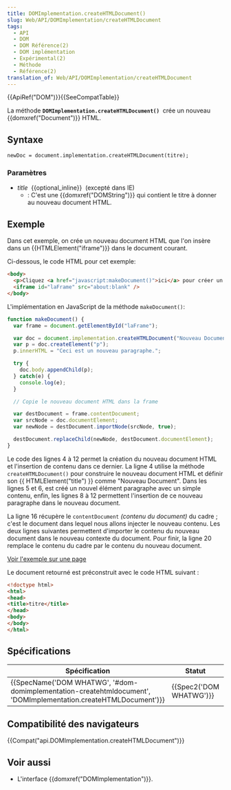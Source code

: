 ```yaml
---
title: DOMImplementation.createHTMLDocument()
slug: Web/API/DOMImplementation/createHTMLDocument
tags:
  - API
  - DOM
  - DOM Référence(2)
  - DOM implémentation
  - Expérimental(2)
  - Méthode
  - Référence(2)
translation_of: Web/API/DOMImplementation/createHTMLDocument
---
```

{{ApiRef("DOM")}}{{SeeCompatTable}}

La méthode **`DOMImplementation.createHTMLDocument()`**  crée un nouveau {{domxref("Document")}} HTML.

## Syntaxe

    newDoc = document.implementation.createHTMLDocument(titre);

### Paramètres

- *title*  {{optional_inline}}  (excepté dans IE)
  - : C'est une {{domxref("DOMString")}} qui contient le titre à donner au nouveau document HTML.

## Exemple

Dans cet exemple, on crée un nouveau document HTML que l'on insère dans un {{HTMLElement("iframe")}} dans le document courant.

Ci-dessous, le code HTML pour cet exemple:

```html
<body>
  <p>Cliquez <a href="javascript:makeDocument()">ici</a> pour créer un nouveau document et l'insérer au dessous.</p>
  <iframe id="laFrame" src="about:blank" />
</body>
```

L'implémentation en JavaScript de la méthode `makeDocument()`:

```js
function makeDocument() {
  var frame = document.getElementById("laFrame");

  var doc = document.implementation.createHTMLDocument("Nouveau Document");
  var p = doc.createElement("p");
  p.innerHTML = "Ceci est un nouveau paragraphe.";

  try {
    doc.body.appendChild(p);
  } catch(e) {
    console.log(e);
  }

  // Copie le nouveau document HTML dans la frame

  var destDocument = frame.contentDocument;
  var srcNode = doc.documentElement;
  var newNode = destDocument.importNode(srcNode, true);

  destDocument.replaceChild(newNode, destDocument.documentElement);
}
```

Le code des lignes 4 à 12 permet la création du nouveau document HTML et l'insertion de contenu dans ce dernier. La ligne 4 utilise la méthode `createHTMLDocument()` pour construire le nouveau document HTML et définir son {{ HTMLElement("title") }} comme "Nouveau Document". Dans les lignes 5 et 6, est créé un nouvel élément paragraphe avec un simple contenu, enfin, les lignes 8 à 12 permettent l'insertion de ce nouveau paragraphe dans le nouveau document.

La ligne 16 récupère le `contentDocument` _(contenu du document)_ du cadre ; c'est le document dans lequel nous allons injecter le nouveau contenu. Les deux lignes suivantes permettent d'importer le contenu du nouveau document dans le nouveau contexte du document. Pour finir, la ligne 20 remplace le contenu du cadre par le contenu du nouveau document.

[Voir l'exemple sur une page](/samples/domref/createHTMLDocument.html)

Le document retourné est préconstruit avec le code HTML suivant :

```html
<!doctype html>
<html>
<head>
<title>titre</title>
</head>
<body>
</body>
</html>
```

## Spécifications

| Spécification                                                                                                                                        | Statut                           | Commentaire          |
| ---------------------------------------------------------------------------------------------------------------------------------------------------- | -------------------------------- | -------------------- |
| {{SpecName('DOM WHATWG', '#dom-domimplementation-createhtmldocument', 'DOMImplementation.createHTMLDocument')}} | {{Spec2('DOM WHATWG')}} | Première définition. |

## Compatibilité des navigateurs

{{Compat("api.DOMImplementation.createHTMLDocument")}}

## Voir aussi

- L'interface {{domxref("DOMImplementation")}}.
